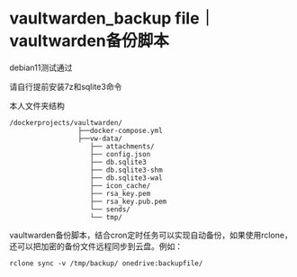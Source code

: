 # vaultwarden_backup file｜vaultwarden备份脚本

debian11测试通过

请自行提前安装7z和sqlite3命令

本人文件夹结构

```
/dockerprojects/vaultwarden/
                 ├──docker-compose.yml
                 ├──vw-data/
                    ├── attachments/          
                    ├── config.json         
                    ├── db.sqlite3         
                    ├── db.sqlite3-shm     
                    ├── db.sqlite3-wal     
                    ├── icon_cache/                   
                    ├── rsa_key.pem
                    ├── rsa_key.pub.pem
                    └── sends/
                    └── tmp/                    
```

vaultwarden备份脚本，结合cron定时任务可以实现自动备份，如果使用rclone，还可以把加密的备份文件远程同步到云盘。例如：
```
rclone sync -v /tmp/backup/ onedrive:backupfile/ 
```
